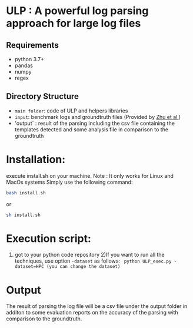 # ULP : A powerful log parsing approach for large log files

## Requirements

* python 3.7+ 
* pandas
* numpy
* regex


## Directory Structure
- `main folder`: code of ULP and helpers libraries
- `input`: benchmark logs and groundtruth files (Provided by [Zhu et al.](https://dl.acm.org/doi/10.1109/ICSE-SEIP.2019.00021))
- 'output` : result of the parsing including the csv file containing the templates detected and some analysis file in comparison to the groundtruth


# Installation:
 execute install.sh on your machine. 
 Note : It only works for Linux and MacOs systems
Simply use the following command:
```bash
bash install.sh
```
or
```sh
sh install.sh
```

# Execution script:
1) got to your python code repository
2)If you want to run all the techniques, use option `-dataset` as follows:
``` python ULP_exec.py -dataset=HPC (you can change the dataset)```

# Output
The result of parsing the log file will be a csv file under the output folder in additon to some evaluation reports on the accuracy of the parsing with comparison to the groundtruth.
